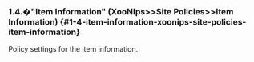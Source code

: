 ### 1.4.�&quot;Item Information&quot; (XooNIps&gt;&gt;Site Policies&gt;&gt;Item Information) {#1-4-item-information-xoonips-site-policies-item-information}

Policy settings for the item information.